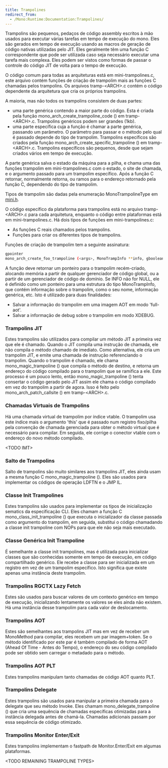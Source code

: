 ```yaml
---
title: Trampolines
redirect_from:
  - /Mono:Runtime:Documentation:Trampolines/
---
```


Trampolins são pequenos, pedaços de código assembly escritos à mão usados para executar várias tarefas em tempo de execução do mono. Eles são gerados em tempo de execução usando as macros de geração de código nativas utilizadas pelo JIT. Eles geralmente têm uma função C correspondente que pode ser utilizada caso seja necessário executar uma tarefa mais complexa. Eles podem ser vistos como formas de passar o controle do código JIT de volta para o tempo de execução.

O código comum para todas as arquiteturas está em mini-trampolines.c, este arquivo contém funções de criação de trampolim mais as funções C chamadas pelos trampolins. Os arquivos tramp-\<ARCH\>.c contém o código dependente da arquitetura que cria os próprios trampolins.

A maioria, mas não todos os trampolins consistem de duas partes:

-   uma parte genérica contendo a maior parte do código. Esta é criada pela função mono_arch_create_trampoline_code () em tramp-\<ARCH\>.c. Trampolins genéricos podem ser grandes (1kb).
-   uma parte específica cuja a função é chamar a parte genérica, passando um parâmetro. O parâmetro para passar e o método pelo qual é passado depende do tipo de trampolim. Trampolins específicos são criados pela função mono_arch_create_specific_trampoline () em tramp-\<ARCH\>.c. Trampolins específicos são pequenos, desde que sejam criados vários em tempo de execução.

A parte genérica salva o estado da máquina para a pilha, e chama uma das funções trampolim em mini-trampolines.c com o estado, o site de chamada, e o argumento passado para um trampolim específico. Após a função C retornar, normalmente retorna, ou ramos para o endereço retornado pela função C, dependendo do tipo de trampolim.

Tipos de trampolim são dadas pela enumeração MonoTrampolineType em [mini.h](https://github.com/mono/mono/blob/master/mono/mini/mini.h).

O código específico da plataforma para trampolins está no arquivo tramp-\<ARCH\>.c para cada arquitetura, enquanto o código entre plataformas está em mini-trampolines.c. Há dois tipos de funções em mini-trampolines.c:

-   As funções C reais chamados pelos trampolins.
-   Funções para criar os diferentes tipos de trampolins.

Funções de criação de trampolim tem a seguinte assinatura:

``` bash
gpointer
mono_arch_create_foo_trampoline (<args>, MonoTrampInfo **info, gboolean aot)
```

A função deve retornar um ponteiro para o trampolim recém-criado, alocando memória a partir de qualquer gerenciador de código global, ou a partir de um gerenciador de código de domínio. Se INFO não for NULL, ele é definido como um ponteiro para uma estrutura do tipo MonoTrampInfo, que contém informação sobre o trampolim, como o seu nome, informação genérica, etc. Isto é utilizado para duas finalidades:

-   Salvar a informação do trampolim em uma imagem AOT em modo 'full-aot'.
-   Salvar a informação de debug sobre o trampolim em modo XDEBUG.

### Trampolins JIT

Estes trampolins são utilizados para compilar um método JIT a primeira vez que ele é chamado. Quando o JIT compila uma instrução de chamada, ele não compila o método chamado de imediato. Como alternativa, ele cria um trampolim JIT, e emite uma chamada de instrução referenciando o trampolim. Quando o trampolim é chamado, ele chama mono_magic_trampoline () que compila o método de destino, e retorna um endereço do código compilado para o trampolim que se ramifica a ele. Este processo é um pouco lento, então mono_magic_trampoline () tenta consertar o código gerado pelo JIT assim ele chama o código compilado em vez do trampolim a partir de agora. Isso é feito pelo mono_arch_patch_callsite () em tramp-\<ARCH\>.c.

### Chamadas Virtuais de Trampolins

Há uma chamada virtual de trampolim por índice vtable. O trampolim usa este índice mais o argumento 'this' que é passado num registro fixo/pilha pela convenção de chamada gerenciada para obter o método virtual que é necessário para compilar. Em seguida, ele corrige o conector vtable com o endereço do novo método compilado.

\<TODO IMT\>

### Salto de Trampolins

Salto de trampolins são muito similares aos trampolins JIT, eles ainda usam a mesma função C mono_magic_trampoline (). Eles são usados para implementar os códigos de operação LDFTN e o JMP IL.

### Classe Init Trampolines

Estes trampolins são usados para implementar os tipos de inicialização sematics da especificação CLI. Eles chamam a função C mono_class_init_trampoline () que executa o inicializador da classe passada como argumento do trampolim, em seguida, substitui o código chamadando a classe init trampoline com NOPs para que ele não seja mais executado.

### Classe Genérica Init Trampoline

É semelhante a classe init trampolines, mas é utilizada para inicializar classes que são conhecidas somente em tempo de execução, em código compartilhado genérico. Ele recebe a classe para ser inicializada em um registro em vez de um trampolim específico. Isto significa que existe apenas uma instância deste trampolim.

### Trampolins RGCTX Lazy Fetch

Estes são usados para buscar valores de um contexto genérico em tempo de execução, inicializando lentamente os valores se eles ainda não existem. Há uma instância desse trampolim para cada valor de deslocamento.

### Trampolins AOT

Estes são semelhantes aos trampolins JIT mas em vez de receber um MonoMethod para compilar, eles recebem um par imagem+token. Se o método identificado por este par é também compilado de forma AOT (Ahead Of Time - Antes do Tempo), o endereço do seu código compilado pode ser obtido sem carregar o metadado para o método.

### Trampolins AOT PLT

Estes trampolins manipulam tanto chamadas de código AOT quanto PLT.

### Trampolins Delegate

Estes trampolins são usados para manipular a primeira chamada para o delegate que seu método Invoke. Eles chamam mono_delegate_trampoline () que cria uma sequência de chamadas específicas otimizadas para a instância delegada antes de chamá-la. Chamadas adicionais passam por essa sequência de código otimizado.

### Trampolins Monitor Enter/Exit

Estes trampolins implementam o fastpath de Monitor.Enter/Exit em algumas plataformas.

\<TODO REMAINING TRAMPOLINE TYPES\>

